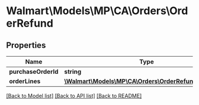 # Walmart\Models\MP\CA\Orders\OrderRefund

## Properties

Name | Type | Description | Notes
------------ | ------------- | ------------- | -------------
**purchaseOrderId** | **string** |  |
**orderLines** | [**\Walmart\Models\MP\CA\Orders\OrderRefundOrderLines**](OrderRefundOrderLines.md) |  |


[[Back to Model list]](./) [[Back to API list]](../../../../../README.md#supported-apis) [[Back to README]](../../../../../README.md)
